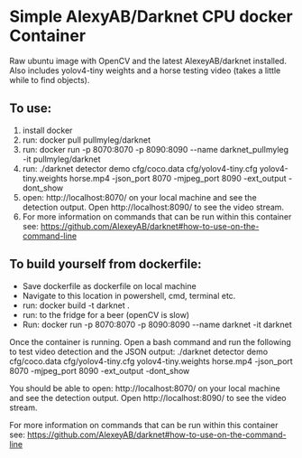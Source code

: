 # Simple AlexyAB/Darknet CPU docker Container 

Raw ubuntu image with OpenCV and the latest AlexeyAB/darknet installed. Also includes yolov4-tiny weights and a horse testing video (takes a little while to find objects). 

## To use: 
1) install docker
2) run: docker pull pullmyleg/darknet
3) run: docker run -p 8070:8070 -p 8090:8090 --name darknet_pullmyleg -it pullmyleg/darknet
4) run: ./darknet detector demo cfg/coco.data cfg/yolov4-tiny.cfg yolov4-tiny.weights horse.mp4 -json_port 8070 -mjpeg_port 8090 -ext_output -dont_show 
5) open: http://localhost:8070/ on your local machine and see the detection output. Open http://localhost:8090/ to see the video stream.
6) For more information on commands that can be run within this container see: https://github.com/AlexeyAB/darknet#how-to-use-on-the-command-line 

## To build yourself from dockerfile: 

- Save dockerfile as dockerfile on local machine
- Navigate to this location in powershell, cmd, terminal etc.
- run: docker build -t darknet .
- run: to the fridge for a beer (openCV is slow)
- Run: docker run -p 8070:8070 -p 8090:8090 --name darknet -it darknet

Once the container is running. Open a bash command and run the following to test video detection and the JSON output: 
./darknet detector demo cfg/coco.data cfg/yolov4-tiny.cfg yolov4-tiny.weights horse.mp4 -json_port 8070 -mjpeg_port 8090 -ext_output -dont_show

You should be able to open: http://localhost:8070/ on your local machine and see the detection output. 
Open http://localhost:8090/ to see the video stream.

For more information on commands that can be run within this container see: https://github.com/AlexeyAB/darknet#how-to-use-on-the-command-line 

